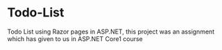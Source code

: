 # Todo-List
Todo List using Razor pages in ASP.NET, this project was an assignment which has given to us in ASP.NET Core1 course
